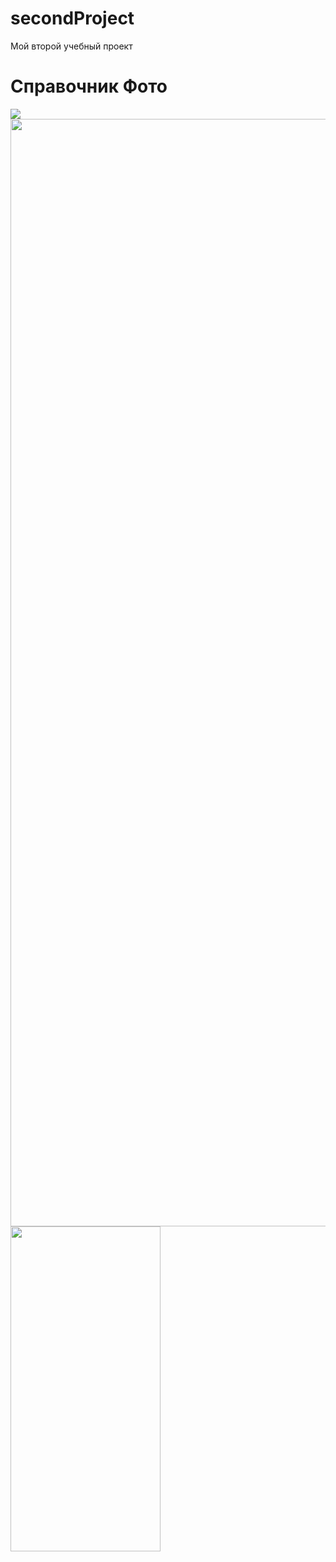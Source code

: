 # secondProject
 Мой второй учебный проект
 # Справочник Фото
 <img src="https://github.com/MirDanRu/media/blob/main/secondProject.jpg"/>
 <img src="https://github.com/MirDanRu/media/blob/main/shareSecondProject.jpg" width="954" height="1772" />
 <img src="https://github.com/MirDanRu/media/blob/main/secondProject.gif" width="240" height="520" />
